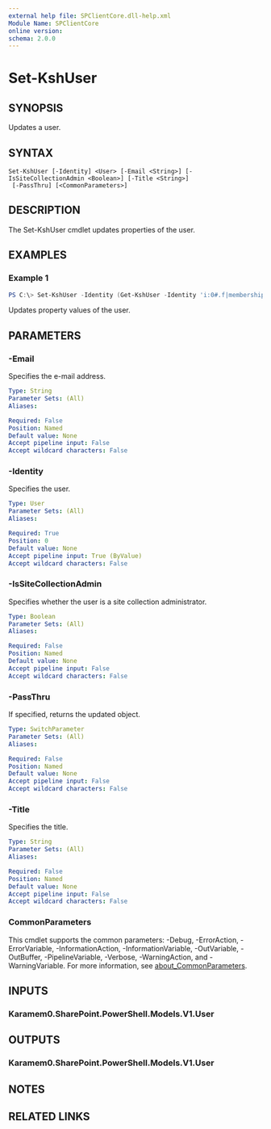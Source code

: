 ```yaml
---
external help file: SPClientCore.dll-help.xml
Module Name: SPClientCore
online version:
schema: 2.0.0
---
```


# Set-KshUser

## SYNOPSIS
Updates a user.

## SYNTAX

```
Set-KshUser [-Identity] <User> [-Email <String>] [-IsSiteCollectionAdmin <Boolean>] [-Title <String>]
 [-PassThru] [<CommonParameters>]
```

## DESCRIPTION
The Set-KshUser cmdlet updates properties of the user.

## EXAMPLES

### Example 1
```powershell
PS C:\> Set-KshUser -Identity (Get-KshUser -Identity 'i:0#.f|membership|admin@example.onmicrosoft.com') -IsSiteCollectionAdmin $true
```

Updates property values of the user.

## PARAMETERS

### -Email
Specifies the e-mail address.

```yaml
Type: String
Parameter Sets: (All)
Aliases:

Required: False
Position: Named
Default value: None
Accept pipeline input: False
Accept wildcard characters: False
```

### -Identity
Specifies the user.

```yaml
Type: User
Parameter Sets: (All)
Aliases:

Required: True
Position: 0
Default value: None
Accept pipeline input: True (ByValue)
Accept wildcard characters: False
```

### -IsSiteCollectionAdmin
Specifies whether the user is a site collection administrator.

```yaml
Type: Boolean
Parameter Sets: (All)
Aliases:

Required: False
Position: Named
Default value: None
Accept pipeline input: False
Accept wildcard characters: False
```

### -PassThru
If specified, returns the updated object.

```yaml
Type: SwitchParameter
Parameter Sets: (All)
Aliases:

Required: False
Position: Named
Default value: None
Accept pipeline input: False
Accept wildcard characters: False
```

### -Title
Specifies the title.

```yaml
Type: String
Parameter Sets: (All)
Aliases:

Required: False
Position: Named
Default value: None
Accept pipeline input: False
Accept wildcard characters: False
```

### CommonParameters
This cmdlet supports the common parameters: -Debug, -ErrorAction, -ErrorVariable, -InformationAction, -InformationVariable, -OutVariable, -OutBuffer, -PipelineVariable, -Verbose, -WarningAction, and -WarningVariable. For more information, see [about_CommonParameters](http://go.microsoft.com/fwlink/?LinkID=113216).

## INPUTS

### Karamem0.SharePoint.PowerShell.Models.V1.User

## OUTPUTS

### Karamem0.SharePoint.PowerShell.Models.V1.User

## NOTES

## RELATED LINKS
